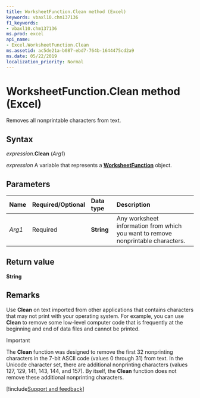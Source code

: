 ```yaml
---
title: WorksheetFunction.Clean method (Excel)
keywords: vbaxl10.chm137136
f1_keywords:
- vbaxl10.chm137136
ms.prod: excel
api_name:
- Excel.WorksheetFunction.Clean
ms.assetid: ac5de21a-b087-ebd7-764b-1644475cd2a9
ms.date: 05/22/2019
localization_priority: Normal
---
```



# WorksheetFunction.Clean method (Excel)

Removes all nonprintable characters from text.


## Syntax

_expression_.**Clean** (_Arg1_)

_expression_ A variable that represents a **[WorksheetFunction](Excel.WorksheetFunction.md)** object.


## Parameters

|Name|Required/Optional|Data type|Description|
|:-----|:-----|:-----|:-----|
| _Arg1_|Required| **String**|Any worksheet information from which you want to remove nonprintable characters.|

## Return value

**String**


## Remarks

Use **Clean** on text imported from other applications that contains characters that may not print with your operating system. For example, you can use **Clean** to remove some low-level computer code that is frequently at the beginning and end of data files and cannot be printed.

> [!IMPORTANT] 
> The **Clean** function was designed to remove the first 32 nonprinting characters in the 7-bit ASCII code (values 0 through 31) from text. In the Unicode character set, there are additional nonprinting characters (values 127, 129, 141, 143, 144, and 157). By itself, the **Clean** function does not remove these additional nonprinting characters.




[!include[Support and feedback](~/includes/feedback-boilerplate.md)]
